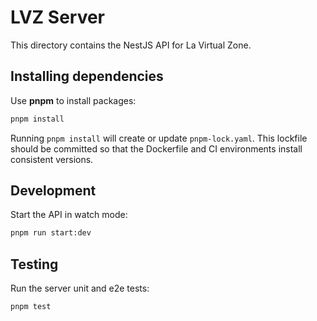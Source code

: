 # LVZ Server

This directory contains the NestJS API for La Virtual Zone.

## Installing dependencies

Use **pnpm** to install packages:

```bash
pnpm install
```

Running `pnpm install` will create or update `pnpm-lock.yaml`. This lockfile should be committed so that the Dockerfile and CI environments install consistent versions.

## Development

Start the API in watch mode:

```bash
pnpm run start:dev
```

## Testing

Run the server unit and e2e tests:

```bash
pnpm test
```

